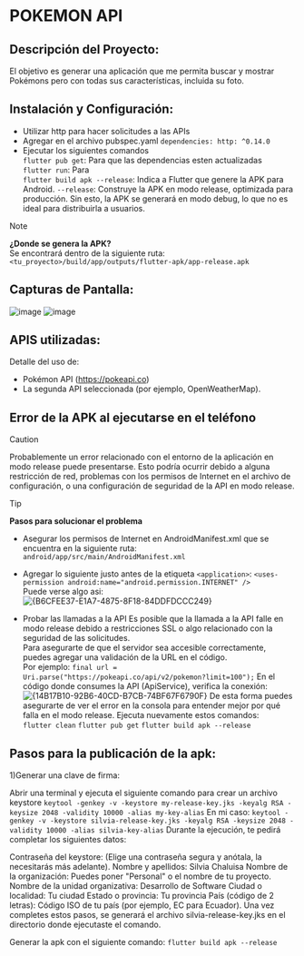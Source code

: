 # POKEMON API


## Descripción del Proyecto:
El objetivo es generar una aplicación que me permita buscar y mostrar Pokémons pero con todas sus características, incluida su foto.
## Instalación y Configuración:
- Utilizar http para hacer solicitudes a las APIs
- Agregar en el archivo pubspec.yaml
`dependencies:
  http: ^0.14.0`
- Ejecutar los siguientes comandos <br>
`flutter pub get`: Para que las dependencias esten actualizadas <br>
`flutter run`: Para  <br>
`flutter build apk --release`: Indica a Flutter que genere la APK para Android. `--release`: Construye la APK en modo release, optimizada para producción. Sin esto, la APK se generará en modo debug, lo que no es ideal para distribuirla a usuarios.
> [!NOTE]
> **¿Donde se genera la APK?** <br>
  Se encontrará dentro de la siguiente ruta: `<tu_proyecto>/build/app/outputs/flutter-apk/app-release.apk`

## Capturas de Pantalla:
![image](https://github.com/user-attachments/assets/f87e4c8b-7900-4048-b1f0-9019050f65be)
![image](https://github.com/user-attachments/assets/cc37b008-f8bc-43e4-a119-5c2ec1ffdb03)

## APIS utilizadas:
Detalle del uso de:
- Pokémon API (https://pokeapi.co)
- La segunda API seleccionada (por ejemplo, OpenWeatherMap).
  
##  Error de la APK al ejecutarse en el teléfono
> [!CAUTION]
> Probablemente un error relacionado con el entorno de la aplicación en modo release puede presentarse.
> Esto podría ocurrir debido a alguna restricción de red, problemas con los permisos de Internet en el archivo de configuración, o una configuración de seguridad de la API en modo release.

> [!TIP]
> **Pasos para solucionar el problema**
- Asegurar los permisos de Internet en AndroidManifest.xml que se encuentra en la siguiente ruta: `android/app/src/main/AndroidManifest.xml` <br>
- Agregar lo siguiente justo antes de la etiqueta `<application>`: `<uses-permission android:name="android.permission.INTERNET" />`<br>
Puede verse algo asi:<br>
![{B6CFEE37-E1A7-4875-8F18-84DDFDCCC249}](https://github.com/user-attachments/assets/7c5f5f4e-b47e-4af3-92af-96e84b745ff8)

- Probar las llamadas a la API
Es posible que la llamada a la API falle en modo release debido a restricciones SSL o algo relacionado con la seguridad de las solicitudes.<br>
Para asegurarte de que el servidor sea accesible correctamente, puedes agregar una validación de la URL en el código. <br>
Por ejemplo: `final url = Uri.parse("https://pokeapi.co/api/v2/pokemon?limit=100");`
En el código donde consumes la API (ApiService), verifica la conexión:
![{14B17B10-92B6-40CD-B7CB-74BF67F6790F}](https://github.com/user-attachments/assets/a89f4bd1-2654-4212-ac85-494cd18d0bad)
De esta forma puedes asegurarte de ver el error en la consola para entender mejor por qué falla en el modo release.
Ejecuta nuevamente estos comandos: <br>
`flutter clean`
`flutter pub get`
`flutter build apk --release`
## Pasos para la publicación de la apk:
1)Generar una clave de firma:

Abrir una terminal y ejecuta el siguiente comando para crear un archivo keystore
`keytool -genkey -v -keystore my-release-key.jks -keyalg RSA -keysize 2048 -validity 10000 -alias my-key-alias`
En mi caso: `keytool -genkey -v -keystore silvia-release-key.jks -keyalg RSA -keysize 2048 -validity 10000 -alias silvia-key-alias`
Durante la ejecución, te pedirá completar los siguientes datos:

Contraseña del keystore: (Elige una contraseña segura y anótala, la necesitarás más adelante).
Nombre y apellidos: Silvia Chaluisa
Nombre de la organización: Puedes poner "Personal" o el nombre de tu proyecto.
Nombre de la unidad organizativa: Desarrollo de Software
Ciudad o localidad: Tu ciudad
Estado o provincia: Tu provincia
País (código de 2 letras): Código ISO de tu país (por ejemplo, EC para Ecuador).
Una vez completes estos pasos, se generará el archivo silvia-release-key.jks en el directorio donde ejecutaste el comando.

Generar la apk con el siguiente comando: `flutter build apk --release`


